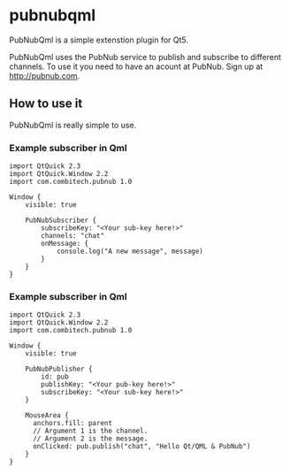 # pubnubqml

PubNubQml is a simple extenstion plugin for Qt5.

PubNubQml uses the PubNub service to publish and subscribe to different channels. To use it you need to have an acount at PubNub. Sign up at http://pubnub.com.

## How to use it
PubNubQml is really simple to use.

### Example subscriber in Qml
```
import QtQuick 2.3
import QtQuick.Window 2.2
import com.combitech.pubnub 1.0

Window {
    visible: true

    PubNubSubscriber {
        subscribeKey: "<Your sub-key here!>"
        channels: "chat"
        onMessage: {
            console.log("A new message", message)
        }
    }
}
```

### Example subscriber in Qml
```
import QtQuick 2.3
import QtQuick.Window 2.2
import com.combitech.pubnub 1.0

Window {
    visible: true

    PubNubPublisher {
        id: pub
        publishKey: "<Your pub-key here!>"
        subscribeKey: "<Your sub-key here!>"
    }
    
    MouseArea {
      anchors.fill: parent
      // Argument 1 is the channel.
      // Argument 2 is the message.
      onClicked: pub.publish("chat", "Hello Qt/QML & PubNub")
    }
}
```
